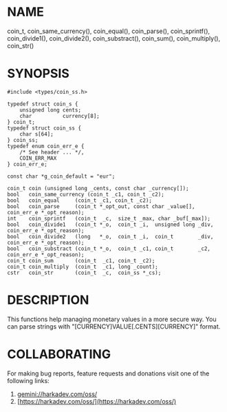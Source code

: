# NAME

coin_t, coin_same_currency(), coin_equal(), coin_parse(), coin_sprintf(),
coin_divide1(), coin_divide2(), coin_substract(), coin_sum(), coin_multiply(),
coin_str()

# SYNOPSIS

    #include <types/coin_ss.h>
    
    typedef struct coin_s {
        unsigned long cents;
        char          currency[8];
    } coin_t;
    typedef struct coin_ss {
        char s[64];
    } coin_ss;
    typedef enum coin_err_e {
        /* See header ... */,
        COIN_ERR_MAX
    } coin_err_e;
    
    const char *g_coin_default = "eur";
    
    coin_t coin (unsigned long _cents, const char _currency[]);
    bool   coin_same_currency (coin_t _c1, coin_t _c2);
    bool   coin_equal     (coin_t _c1, coin_t _c2);
    bool   coin_parse     (coin_t *_opt_out, const char _value[], coin_err_e *_opt_reason);
    int    coin_sprintf   (coin_t  _c,  size_t _max, char _buf[_max]);
    bool   coin_divide1   (coin_t *_o,  coin_t _i,  unsigned long _div, coin_err_e *_opt_reason);
    bool   coin_divide2   (long   *_o,  coin_t _i,  coin_t        _div, coin_err_e *_opt_reason);
    bool   coin_substract (coin_t *_o,  coin_t _c1, coin_t        _c2,  coin_err_e *_opt_reason);
    coin_t coin_sum       (coin_t  _c1, coin_t _c2);
    coin_t coin_multiply  (coin_t  _c1, long _count);
    cstr   coin_str       (coin_t  _c,  coin_ss *_cs);

# DESCRIPTION

This functions help managing monetary values in a more secure way. You
can parse strings with "[CURRENCY]VALUE[.CENTS][CURRENCY]" format.

# COLLABORATING

For making bug reports, feature requests and donations visit
one of the following links:

1. [gemini://harkadev.com/oss/](gemini://harkadev.com/oss/)
2. [https://harkadev.com/oss/](https://harkadev.com/oss/)

